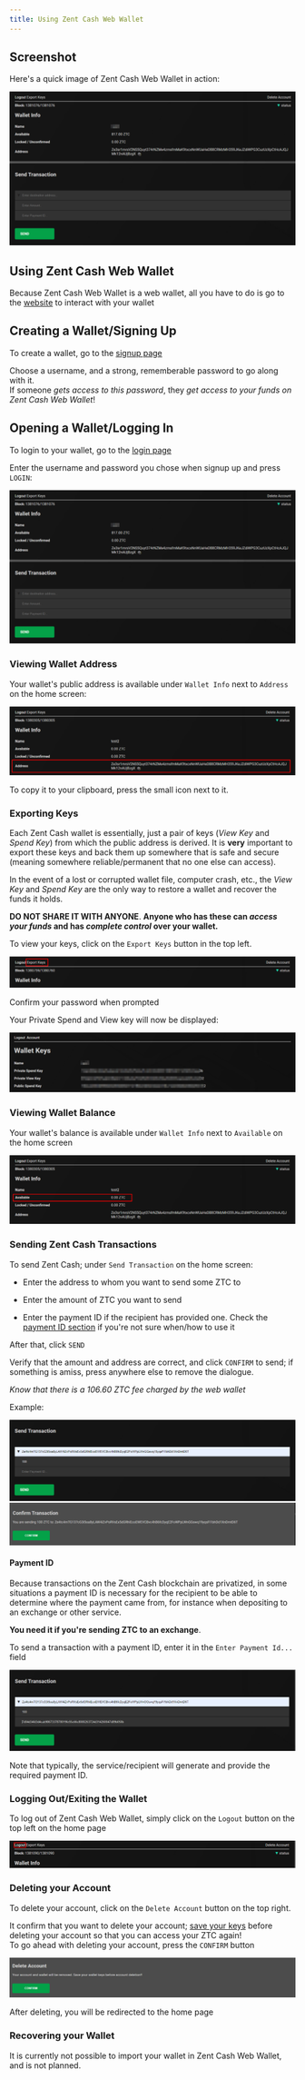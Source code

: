 ```yaml
---
title: Using Zent Cash Web Wallet
---
```


## Screenshot

Here's a quick image of Zent Cash Web Wallet in action:

![Zent Cash Web Wallet](../../assets/shell-ss.png)

## Using Zent Cash Web Wallet

Because Zent Cash Web Wallet is a web wallet, all you have to do is go to the [website](https://webwallet.zent.cash) to interact with your wallet

## Creating a Wallet/Signing Up

To create a wallet, go to the [signup page](https://webwallet.zent.cash/signup)  

Choose a username, and a strong, rememberable password to go along with it.  
If someone *gets access to this password*, they *get access to your funds on Zent Cash Web Wallet*!  

## Opening a Wallet/Logging In

To login to your wallet, go to the [login page](https://webwallet.zent.cash/login)

Enter the username and password you chose when signup up and press `LOGIN`: 

![shell-welcome](../../assets/shell-ss.png)

### Viewing Wallet Address

Your wallet's public address is available under `Wallet Info` next to `Address` on the home screen:

![shell-addr](../../assets/shell-addr.png)

To copy it to your clipboard, press the small icon next to it.

### Exporting Keys

Each Zent Cash wallet is essentially, just a pair of keys (*View Key* and *Spend Key*) from which the public address is derived.
It is **very** important to export these keys and back them up somewhere that is safe and secure (meaning somewhere reliable/permanent that no one else can access).

In the event of a lost or corrupted wallet file, computer crash, etc., the *View Key* and *Spend Key* are the only way to restore a wallet and recover the funds it holds.

**DO NOT SHARE IT WITH ANYONE**. **Anyone who has these can *access your funds* and has *complete control* over your wallet.**

To view your keys, click on the `Export Keys` button in the top left.

![export-button](../../assets/shell-out-bttn.png)

Confirm your password when prompted

Your Private Spend and View key will now be displayed:

![keys](../../assets/ss-keys.png)

### Viewing Wallet Balance

Your wallet's balance is available under `Wallet Info` next to `Available` on the home screen

![balance](../../assets/shell-balance.png)

### Sending Zent Cash Transactions

To send Zent Cash; under `Send Transaction` on the home screen:

- Enter the address to whom you want to send some ZTC to

- Enter the amount of ZTC you want to send

- Enter the payment ID if the recipient has provided one. Check the [payment ID section](#payment-id) if you're not sure when/how to use it

After that, click `SEND`

Verify that the amount and address are correct, and click `CONFIRM` to send; if something is amiss, press anywhere else to remove the dialogue.

*Know that there is a 106.60 ZTC fee charged by the web wallet*

Example:

![transfer](../../assets/ss-transfer.png)
![confirm](../../assets/ss-confirm.png)

#### Payment ID

Because transactions on the Zent Cash blockchain are privatized, in some situations a payment ID is necessary for the recipient to be able to determine where the payment came from, for instance when depositing to an exchange or other service.

**You need it if you're sending ZTC to an exchange**.

To send a transaction with a payment ID, enter it in the `Enter Payment Id...` field

![p-id](../../assets/ss-pid.png)

Note that typically, the service/recipient will generate and provide the required payment ID.

### Logging Out/Exiting the Wallet

To log out of Zent Cash Web Wallet, simply click on the `Logout` button on the top left on the home page

![logout](../../assets/ss-logout.png)

### Deleting your Account

To delete your account, click on the `Delete Account` button on the top right.

It confirm that you want to delete your account; [save your keys](#exporting-keys) before deleting your account so that you can access your ZTC again!  
To go ahead with deleting your account, press the `CONFIRM` button

![delete](../../assets/ss-delete.png)

After deleting, you will be redirected to the home page

### Recovering your Wallet

It is currently not possible to import your wallet in Zent Cash Web Wallet, and is not planned.